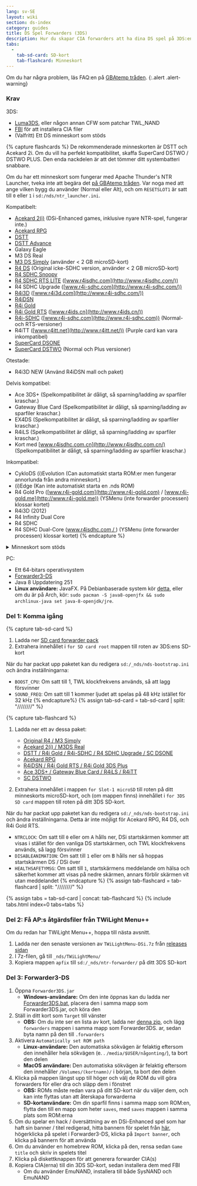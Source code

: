 ```yaml
---
lang: sv-SE
layout: wiki
section: ds-index
category: guides
title: DS Spel Forwarders (3DS)
description: Hur du skapar CIA forwarders att ha dina DS spel på 3DS:ens hemmeny
tabs:
  - 
    tab-sd-card: SD-kort
    tab-flashcard: Minneskort
---
```


Om du har några problem, läs FAQ:en på [GBAtemp tråden](https://gbatemp.net/threads/nds-forwarder-cias-for-your-home-menu.426174/).
{:.alert .alert-warning}

### Krav

3DS:
- [Luma3DS](https://github.com/lumateam/luma3ds/releases), eller någon annan CFW som patchar TWL_NAND
- [FBI](https://github.com/Steveice10/FBI/releases) för att installera CIA filer
- (Valfritt) Ett DS minneskort som stöds

{% capture flashcards %}
De rekommenderade minneskorten är DSTT och Acekard 2i. Om du vill ha perfekt kompatibilitet, skaffa SuperCard DSTWO / DSTWO PLUS. Den enda nackdelen är att det tömmer ditt systembatteri snabbare.

Om du har ett minneskort som fungerar med Apache Thunder's NTR Launcher, tveka inte att begära det [på GBAtemp tråden](https://gbatemp.net/threads/nds-forwarder-cias-for-your-home-menu.426174/). Var noga med att ange vilken bygg du använder (Normal eller Alt), och om `RESETSLOT1` är satt till `0` eller `1` i `sd:/nds/ntr_launcher.ini`.

Kompatibelt:
- [Acekard 2(i)](http://www.nds-card.com/ProShow.asp?ProID=160) (DSi-Enhanced games, inklusive nyare NTR-spel, fungerar inte.)
- [Acekard RPG](http://wiki.gbatemp.net/wiki/Acekard_RPG)
- [DSTT](http://www.nds-card.com/ProShow.asp?ProID=157)
- [DSTT Advance](http://kaze-tado.way-nifty.com/moo/images/2008/11/19/200811202.jpg)
- Galaxy Eagle
- M3 DS Real
- [M3 DS Simply](https://farm2.static.flickr.com/1333/752793411_d91b182eb7.jpg) (använder < 2 GB microSD-kort)
- [R4 DS](http://www.nds-card.com/ProShow.asp?ProID=141) (Original icke-SDHC version, använder < 2 GB microSD-kort)
- [R4 SDHC Snoopy](http://www.nds-card.com/ProShow.asp?ProID=567)
- [R4 SDHC RTS LITE](http://www.nds-card.com/ProShow.asp?ProID=450) ([www.r4isdhc.com](http://www.r4isdhc.com/))
- R4 SDHC Upgrade ([www.r4i-sdhc.com](http://www.r4i-sdhc.com/))
- [R4i3D](http://www.3ds-cart.com/en/other-flashcarts/35-r4i3d-revolution-cart-for-3ds-dsi-dsl-ds.html) ([www.r4i3d.com](http://www.r4i-sdhc.com/))
- [R4iDSN](http://3ds-flashcard.com/home/28-r4idsn-3ds.html)
- [R4i Gold](http://www.nds-card.com/ProShow.asp?ProID=330)
- [R4i Gold RTS](http://www.nds-card.com/ProShow.asp?ProID=149) ([www.r4ids.cn](http://www.r4ids.cn/))
- [R4i-SDHC](http://www.nds-card.com/ProShow.asp?ProID=146) ([www.r4i-sdhc.com](http://www.r4i-sdhc.com)) (Normal- och RTS-versioner)
- R4iTT ([www.r4itt.net](http://www.r4itt.net/)) (Purple card kan vara inkompatibel)
- [SuperCard DSONE](http://wiki.gbatemp.net/wiki/SuperCard_DSONEi)
- [SuperCard DSTWO](http://www.nds-card.com/ProShow.asp?ProID=135) (Normal och Plus versioner)

Otestade:
- R4i3D NEW (Använd R4iDSN mall och paket)

Delvis kompatibel:
- Ace 3DS+ (Spelkompatibilitet är dåligt, så sparning/ladding av sparfiler kraschar.)
- Gateway Blue Card (Spelkompatibilitet är dåligt, så sparning/ladding av sparfiler kraschar.)
- EX4DS (Spelkompatibilitet är dåligt, så sparning/ladding av sparfiler kraschar.)
- R4iLS (Spelkompatibilitet är dåligt, så sparning/ladding av sparfiler kraschar.)
- Kort med [www.r4isdhc.com.cn](http://www.r4isdhc.com.cn/) (Spelkompatibilitet är dåligt, så sparning/ladding av sparfiler kraschar.)

Inkompatibel:
- CykloDS (i)Evolution (Can automatiskt starta ROM:er men fungerar annorlunda från andra minneskort.)
- (i)Edge (Kan inte automatiskt starta en .nds ROM)
- R4 Gold Pro ([www.r4i-gold.com](http://www.r4i-gold.com) / [www.r4i-gold.me](http://www.r4i-gold.me)) (YSMenu (inte forwarder processen) klossar kortet)
- R4i3D (2012)
- R4 Infinity Dual Core
- R4 SDHC
- R4 SDHC Dual-Core ([www.r4isdhc.com / ](http://www.r4isdhc.com/)) (YSMenu (inte forwarder processen) klossar kortet)
{% endcapture %}

<details>
    <summary>Minneskort som stöds</summary>
    <div class="details-content">
        {{ flashcards | markdownify }}
    </div>
</details>

PC:
- Ett 64-bitars operativsystem
- [Forwarder3-DS](https://www.dropbox.com/s/b9de5ii6vm3dxfn/Forwarder3DS-v2.9.6.zip?dl=0)
- Java 8 Uppdatering 251
- **Linux användare:** JavaFX. På Debianbaserade system kör [detta](https://gist.githubusercontent.com/puntillol59/7532b6583380baca236dcaf2d8f75b5c/raw/e8b9d193f8b24de941160c7292ec0bb3b997e98e/main.sh), eller om du är på Arch, kör: `sudo pacman -S java8-openjfx && sudo archlinux-java set java-8-openjdk/jre`.

### Del 1: Komma igång
{% capture tab-sd-card %}
1. Ladda ner [SD card forwarder pack](https://www.dropbox.com/s/k5uaa4jzbtkgm0z/DS%20Game%20Forwarder%20pack%20%283DS%20SD%20Card%29.7z?dl=0)
1. Extrahera innehållet i `for SD card root` mappen till roten av 3DS:ens SD-kort

När du har packat upp paketet kan du redigera `sd:/_nds/nds-bootstrap.ini` och ändra inställningarna:
- `BOOST_CPU`: Om satt till 1, TWL klockfrekvens används, så att lagg försvinner
- `SOUND_FREQ`: Om satt till 1 kommer ljudet att spelas på 48 kHz istället för 32 kHz
{% endcapture%}
{% assign tab-sd-card = tab-sd-card | split: "////////" %}

{% capture tab-flashcard %}
1. Ladda ner ett av dessa paket:
   - [Original R4 / M3 Simply](https://www.dropbox.com/s/juxzri7h8bttunh/DS%20Game%20Forwarder%20pack%20%28Original%20R4%2C%20M3%20Simply%29.7z?dl=0)
   - [Acekard 2(i) / M3DS Real](https://www.dropbox.com/s/5elogf885sd62hu/DS%20Game%20Forwarder%20pack%20%28M3DS%20Real%29.7z?dl=0)
   - [DSTT / R4i Gold / R4i-SDHC / R4 SDHC Upgrade / SC DSONE](https://www.dropbox.com/s/xxfmvikwmnvsu63/DS%20Game%20Forwarder%20pack%20%28DSTT%2C%20R4i%20Gold%2C%20R4i-SDHC%2C%20SC%20DSONE%29.7z?dl=0)
   - [Acekard RPG](https://drive.google.com/file/d/0B2_1xHkEp2_6OHVuZEJwU1BKbEU/view?usp=sharing)
   - [R4iDSN / R4i Gold RTS / R4i Gold 3DS Plus](https://www.dropbox.com/s/j8nquh073k9y0h7/DS%20Game%20Forwarder%20pack%20%28R4iDSN%2C%20R4i%20Gold%20RTS%29.7z?dl=0)
   - [Ace 3DS+ / Gateway Blue Card / R4iLS / R4iTT](https://www.dropbox.com/s/fd7dzhn8burcq02/DS%20Game%20Forwarder%20pack%20%28Ace3DS%2C%20GW%20Blue%20Card%2C%20R4iTT%29.7z?dl=0)
   - [SC DSTWO](https://www.dropbox.com/s/pyyg0vq8b0nmhqd/DS%20Game%20Forwarder%20pack%20%28SC%20DSTWO%29.7z?dl=0)

1. Extrahera innehållet i mappen `for Slot-1 microSD` till roten på ditt minneskorts microSD-kort, och (om mappen finns) innehållet i `for 3DS SD card` mappen till roten på ditt 3DS SD-kort.

När du har packat upp paketet kan du redigera `sd:/_nds/nds-bootstrap.ini` och ändra inställningarna. Detta är inte möjligt för Acekard RPG, R4 DS, och R4i Gold RTS.
- `NTRCLOCK`: Om satt till `0` eller om <kbd class="face">A</kbd> hålls ner, DSi startskärmen kommer att visas i stället för den vanliga DS startskärmen, och TWL klockfrekvens används, så lagg försvinner
- `DISABLEANIMATION`: Om satt till `1` eller om <kbd class="face">B</kbd> hålls ner så hoppas startskärmen DS / DSi över
- `HEALTHSAFETYMSG`: Om satt till `1`, startskärmens meddelande om hälsa och säkerhet kommer att visas på nedre skärmen, annars förblir skärmen vit utan meddelandet
{% endcapture %}
{% assign tab-flashcard = tab-flashcard | split: "////////" %}

{% assign tabs = tab-sd-card | concat: tab-flashcard %}
{% include tabs.html index=0 tabs=tabs %}

### Del 2: Få AP:s åtgärdsfiler från TWiLight Menu++
Om du redan har TWiLight Menu++, hoppa till nästa avsnitt.
1. Ladda ner den senaste versionen av `TWiLightMenu-DSi.7z` från [releases sidan](https://github.com/DS-Homebrew/TWiLightMenu/releases)
1. I 7z-filen, gå till `_nds/TWiLightMenu/`
1. Kopiera mappen `apfix` till `sd:/_nds/ntr-forwarder/` på ditt 3DS SD-kort

### Del 3: Forwarder3-DS
1. Öppna `Forwarder3DS.jar`
   - **Windows-användare:** Om den inte öppnas kan du ladda ner [Forwarder3DS.bat](/assets/files/Forwarder3DS.bat), placera den i samma mapp som Forwarder3DS.jar, och köra den
1. Ställ in ditt kort som `Target` till vänster
   - **OBS:** Om du inte ser en lista av kort, ladda ner [denna zip](https://github.com/Olmectron/olmectron.github.io/archive/master.zip), och lägg `forwarders` mappen i samma mapp som Forwarder3DS. ar, sedan byta namn på den till `.forwarders`
1. Aktivera `Automatically set ROM path`
   - **Linux-användare:** Den automatiska sökvägen är felaktig eftersom den innehåller hela sökvägen (e. . `/media/$USER/någonting/`), ta bort den delen
   - **MacOS användare:** Den automatiska sökvägen är felaktig eftersom den innehåller `/Volumes/(kortnamn)/` i början, ta bort den delen
1. Klicka på mappen längst upp till höger och välj de ROM du vill göra forwarders för eller dra och släpp dem i fönstret
   - **OBS:** ROMs måste redan vara på ditt SD-kort när du väljer dem, och kan inte flyttas utan att återskapa forwarderna
   - **SD-kortanvändare:** Om din sparfil finns i samma mapp som ROM:en, flytta den till en mapp som heter `saves`, med `saves` mappen i samma plats som ROM:erna
1. Om du spelar en hack / översättning av en DSi-Enhanced spel som har haft sin banner / titel redigerad, hitta bannern för spelet från [här](https://www.dropbox.com/sh/igr47pr0q5bh4p5/AAA9Dy8VOGfBLUA6KdLDSDW-a?dl=0), högerklicka på spelet i Forwarder3-DS, klicka på `Import banner`, och klicka på bannern för att använda
1. Om du använder en homebrew ROM, klicka på den, rensa sedan `Game title` och skriv in spelets titel
1. Klicka på diskettknappen för att generera forwarder CIA(s)
1. Kopiera CIA(erna) till din 3DS SD-kort, sedan installera dem med FBI
   - Om du använder EmuNAND, installera till både SysNAND och EmuNAND
